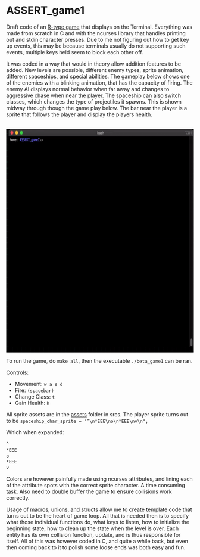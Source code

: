 # ASSERT_game1


Draft code of an [R-type game](https://en.wikipedia.org/wiki/R-Type) that displays on the Terminal.
Everything was made from scratch in C and with the ncurses library that handles printing out and stdin character
presses. Due to me not figuring out how to get key up events, this may be because terminals usually do not supporting such events,
multiple keys held seem to block each other off.

It was coded in a way that would in theory allow addition features to be added. New levels are possible, different enemy types, sprite animation, different spaceships, and special abilities. The gameplay below shows one of the enemies with a blinking animation, that has the capacity of firing. The enemy AI displays normal behavior when far away and changes to aggressive chase when near the player. The spaceship can also switch classes, which changes the type of
projectiles it spawns. This is shown midway through though the game play below. The bar near the player is a sprite that follows the player and display the players health.

<br>
<img align="top" height="600" src="https://github.com/ASSERT-game/ASSERT_game1/blob/master/resources/gameplay.gif" />
<br>

To run the game, do ```make all```, then the executable ```./beta_game1``` can be ran.

Controls:
* Movement:
```w a s d```
* Fire:
```(spacebar)```
* Change Class:
```t```
* Gain Health:
```h```

All sprite assets are in the [assets](https://github.com/ASSERT-game/ASSERT_game1/tree/master/srcs/assets) folder in srcs. The player sprite turns out to be
```spaceship_char_sprite = "^\n*EEE\no\n*EEE\nv\n";```

Which when expanded:
```
^
*EEE
o
*EEE
v
```

Colors are however painfully made using ncurses attributes, and lining each of the attribute spots with the
correct sprite character. A time consuming task. Also need to double buffer the game to ensure collisions work correctly.

Usage of [macros](https://github.com/ASSERT-game/ASSERT_game1/blob/master/includes/macros.h), [unions, and structs](https://github.com/ASSERT-game/ASSERT_game1/blob/master/includes/entity.h) allow me to create template code that turns out to be the heart of game loop.
All that is needed then is to specify what those individual functions do, what keys to listen, how to initialize
the beginning state, how to clean up the state when the level is over. Each entity has its own collision function,
update, and is thus responsible for itself. All of this was however coded in C, and quite a while back, but even then
coming back to it to polish some loose ends was both easy and fun.
